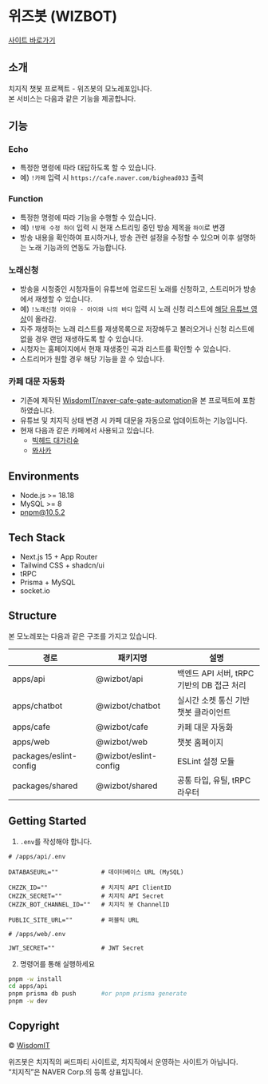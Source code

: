 # 위즈봇 (WIZBOT)

[사이트 바로가기](https://bot.wisdomit.co.kr)

## 소개

치지직 챗봇 프로젝트 - 위즈봇의 모노레포입니다.  
본 서비스는 다음과 같은 기능을 제공합니다.

## 기능

### Echo

- 특정한 명령에 따라 대답하도록 할 수 있습니다.
- 예) `!카페` 입력 시 `https://cafe.naver.com/bighead033` 출력

### Function

- 특정한 명령에 따라 기능을 수행할 수 있습니다.
- 예) `!방제 수정 하이` 입력 시 현재 스트리밍 중인 방송 제목을 `하이`로 변경
- 방송 내용을 확인하여 표시하거나, 방송 관련 설정을 수정할 수 있으며 이후 설명하는 노래 기능과의 연동도 가능합니다.

### 노래신청

- 방송을 시청중인 시청자들이 유튜브에 업로드된 노래를 신청하고, 스트리머가 방송에서 재생할 수 있습니다.
- 예) `!노래신청 아이유 - 아이와 나의 바다` 입력 시 노래 신청 리스트에 [해당 유튜브 영상](https://www.youtube.com/watch?v=TqIAndOnd74)이 올라감.
- 자주 재생하는 노래 리스트를 재생목록으로 저장해두고 불러오거나 신청 리스트에 없을 경우 랜덤 재생하도록 할 수 있습니다.
- 시청자는 홈페이지에서 현재 재생중인 곡과 리스트를 확인할 수 있습니다.
- 스트리머가 원할 경우 해당 기능을 끌 수 있습니다.

### 카페 대문 자동화

- 기존에 제작된 [WisdomIT/naver-cafe-gate-automation](https://github.com/WisdomIT/naver-cafe-gate-automation)을 본 프로젝트에 포함하였습니다.
- 유튜브 및 치지직 상태 변경 시 카페 대문을 자동으로 업데이트하는 기능입니다.
- 현재 다음과 같은 카페에서 사용되고 있습니다.
  - [빅헤드 대가리숲](https://cafe.naver.com/bighead033)
  - [뫄사카](https://cafe.naver.com/mamwa)

## Environments

- Node.js >= 18.18
- MySQL >= 8
- pnpm@10.5.2

## Tech Stack

- Next.js 15 + App Router
- Tailwind CSS + shadcn/ui
- tRPC
- Prisma + MySQL
- socket.io

## Structure

본 모노레포는 다음과 같은 구조를 가지고 있습니다.

| 경로                   | 패키지명              | 설명                                      |
| ---------------------- | --------------------- | ----------------------------------------- |
| apps/api               | @wizbot/api           | 백엔드 API 서버, tRPC 기반의 DB 접근 처리 |
| apps/chatbot           | @wizbot/chatbot       | 실시간 소켓 통신 기반 챗봇 클라이언트     |
| apps/cafe              | @wizbot/cafe          | 카페 대문 자동화                          |
| apps/web               | @wizbot/web           | 챗봇 홈페이지                             |
| packages/eslint-config | @wizbot/eslint-config | ESLint 설정 모듈                          |
| packages/shared        | @wizbot/shared        | 공통 타입, 유틸, tRPC 라우터              |

## Getting Started

1. `.env`를 작성해야 합니다.

```dotenv
# /apps/api/.env

DATABASEURL=""            # 데이터베이스 URL (MySQL)

CHZZK_ID=""               # 치지직 API ClientID
CHZZK_SECRET=""           # 치지직 API Secret
CHZZK_BOT_CHANNEL_ID=""   # 치지직 봇 ChannelID

PUBLIC_SITE_URL=""        # 퍼블릭 URL
```

```dotenv
# /apps/web/.env

JWT_SECRET=""             # JWT Secret
```

2. 명령어를 통해 실행하세요

```bash
pnpm -w install
cd apps/api
pnpm prisma db push       #or pnpm prisma generate
pnpm -w dev
```

## Copyright

© [WisdomIT](https://discord.com/users/901304044767834123)

위즈봇은 치지직의 써드파티 사이트로, 치지직에서 운영하는 사이트가 아닙니다.  
“치지직”은 NAVER Corp.의 등록 상표입니다.
